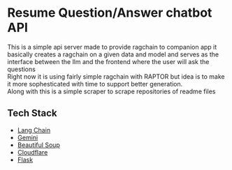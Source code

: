 # Resume Question/Answer chatbot API

This is a simple api server made to provide ragchain to companion app it basically creates a ragchain on a given data 
and model and serves as the interface between the llm and the frontend where the user will ask the questions
<br>
Right now it is using fairly simple ragchain with RAPTOR but idea is to make it more sophesticated with time to support 
better generation.
<br>
Along with this is a simple scraper to scrape repositories of readme files

## Tech Stack
- [Lang Chain](https://www.langchain.com/)
- [Gemini](https://gemini.google.com/app?hl=en-IN)
- [Beautiful Soup](https://pypi.org/project/beautifulsoup4/)
- [Cloudflare](https://ai.cloudflare.com/)
- [Flask](https://flask.palletsprojects.com/en/3.0.x/)